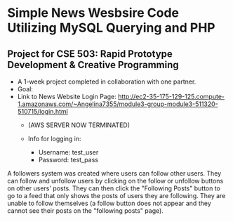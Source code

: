 # Simple News Wesbsire Code Utilizing MySQL Querying and PHP
## Project for CSE 503: Rapid Prototype Development & Creative Programming
- A 1-week project completed in collaboration with one partner.
- Goal:
- Link to News Website Login Page: http://ec2-35-175-129-125.compute-1.amazonaws.com/~Angelina7355/module3-group-module3-511320-510715/login.html
  - (AWS SERVER NOW TERMINATED)
  
  - Info for logging in:
    - Username: test_user
    - Password: test_pass

A followers system was created where users can follow other users. They can follow and unfollow users by clicking on the follow or unfollow buttons on other users' posts. They can then click the "Following Posts" button to go to a feed that only shows the posts of users they are following. They are unable to follow themselves (a follow button does not appear and they cannot see their posts on the "following posts" page).
